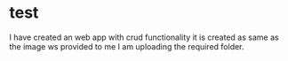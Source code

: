 # test
I have created an web app with crud functionality 
it is created as same as the image ws provided to me 
I am uploading the required folder.

